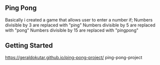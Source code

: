 ## Ping Pong

Basically i created a game that allows user to enter a number if;
Numbers divisible by 3 are replaced with "ping"
Numbers divisible by 5 are replaced with "pong"
Numbers divisible by 15 are replaced with "pingpong"

## Getting Started

https://geraldokutar.github.io/ping-pong-project/
 ping-pong-project
